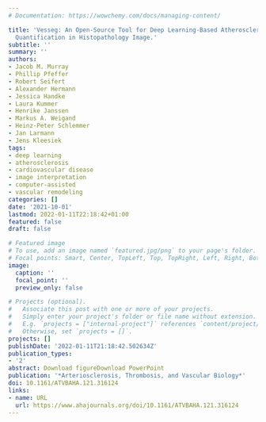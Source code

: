 ```yaml
---
# Documentation: https://wowchemy.com/docs/managing-content/

title: 'Vesseg: An Open-Source Tool for Deep Learning-Based Atherosclerotic Plaque
  Quantification in Histopathology Image.'
subtitle: ''
summary: ''
authors:
- Jacob M. Murray
- Phillip Pfeffer
- Robert Seifert
- Alexander Hermann
- Jessica Handke
- Laura Kummer
- Henrike Janssen
- Markus A. Weigand
- Heinz-Peter Schlemmer
- Jan Larmann
- Jens Kleesiek
tags:
- deep learning
- atherosclerosis
- cardiovascular disease
- image interpretation
- computer-assisted
- vascular remodeling
categories: []
date: '2021-10-01'
lastmod: 2022-01-11T22:18:42+01:00
featured: false
draft: false

# Featured image
# To use, add an image named `featured.jpg/png` to your page's folder.
# Focal points: Smart, Center, TopLeft, Top, TopRight, Left, Right, BottomLeft, Bottom, BottomRight.
image:
  caption: ''
  focal_point: ''
  preview_only: false

# Projects (optional).
#   Associate this post with one or more of your projects.
#   Simply enter your project's folder or file name without extension.
#   E.g. `projects = ["internal-project"]` references `content/project/deep-learning/index.md`.
#   Otherwise, set `projects = []`.
projects: []
publishDate: '2022-01-11T21:18:42.502634Z'
publication_types:
- '2'
abstract: Download figureDownload PowerPoint
publication: '*Arteriosclerosis, Thrombosis, and Vascular Biology*'
doi: 10.1161/ATVBAHA.121.316124
links:
- name: URL
  url: https://www.ahajournals.org/doi/10.1161/ATVBAHA.121.316124
---
```

